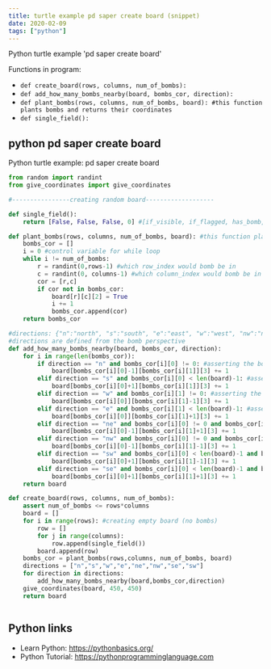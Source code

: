 ```yaml
---
title: turtle example pd saper create board (snippet)
date: 2020-02-09
tags: ["python"]
---
```

Python turtle example 'pd saper create board'

Functions in program: 
* `def create_board(rows, columns, num_of_bombs):`
* `def add_how_many_bombs_nearby(board, bombs_cor, direction):`
* `def plant_bombs(rows, columns, num_of_bombs, board): #this function plants bombs and returns their coordinates`
* `def single_field():`

## python pd saper create board

Python turtle example: pd saper create board

```python
from random import randint
from give_coordinates import give_coordinates

#----------------creating random board-------------------

def single_field():
    return [False, False, False, 0] #[if_visible, if_flagged, has_bomb, number_of_bombs_surrounding]

def plant_bombs(rows, columns, num_of_bombs, board): #this function plants bombs and returns their coordinates
    bombs_cor = []
    i = 0 #control variable for while loop
    while i != num_of_bombs:
        r = randint(0,rows-1) #which row_index would bomb be in
        c = randint(0, columns-1) #which column_index would bomb be in
        cor = [r,c]
        if cor not in bombs_cor:
            board[r][c][2] = True
            i += 1
            bombs_cor.append(cor)
    return bombs_cor

#directions: {"n":"north", "s":"south", "e":"east", "w":"west", "nw":"north-west", "sw":"south-west", "ne":"north-east", "se":"south-east"}
#directions are defined from the bomb perspective
def add_how_many_bombs_nearby(board, bombs_cor, direction):
    for i in range(len(bombs_cor)):
        if direction == "n" and bombs_cor[i][0] != 0: #asserting the bomb is not in the highest row
            board[bombs_cor[i][0]-1][bombs_cor[i][1]][3] += 1
        elif direction == "s" and bombs_cor[i][0] < len(board)-1: #asserting the bomb is not in the lowest row
            board[bombs_cor[i][0]+1][bombs_cor[i][1]][3] += 1
        elif direction == "w" and bombs_cor[i][1] != 0: #asserting the bomb is not in the boarder left column
            board[bombs_cor[i][0]][bombs_cor[i][1]-1][3] += 1
        elif direction == "e" and bombs_cor[i][1] < len(board)-1: #asserting the bomb is not in the boarder right column
            board[bombs_cor[i][0]][bombs_cor[i][1]+1][3] += 1
        elif direction == "ne" and bombs_cor[i][0] != 0 and bombs_cor[i][1] < len(board)-1:
            board[bombs_cor[i][0]-1][bombs_cor[i][1]+1][3] += 1
        elif direction == "nw" and bombs_cor[i][0] != 0 and bombs_cor[i][1] != 0:
            board[bombs_cor[i][0]-1][bombs_cor[i][1]-1][3] += 1
        elif direction == "sw" and bombs_cor[i][0] < len(board)-1 and bombs_cor[i][1] != 0:
            board[bombs_cor[i][0]+1][bombs_cor[i][1]-1][3] += 1
        elif direction == "se" and bombs_cor[i][0] < len(board)-1 and bombs_cor[i][1] < len(board)-1:
            board[bombs_cor[i][0]+1][bombs_cor[i][1]+1][3] += 1
    return board

def create_board(rows, columns, num_of_bombs):
    assert num_of_bombs <= rows*columns
    board = []
    for i in range(rows): #creating empty board (no bombs)
        row = []
        for j in range(columns):
            row.append(single_field())
        board.append(row)
    bombs_cor = plant_bombs(rows,columns, num_of_bombs, board)
    directions = ["n","s","w","e","ne","nw","se","sw"]
    for direction in directions:
        add_how_many_bombs_nearby(board,bombs_cor,direction)
    give_coordinates(board, 450, 450)
    return board



```

## Python links

- Learn Python: https://pythonbasics.org/
- Python Tutorial: https://pythonprogramminglanguage.com
